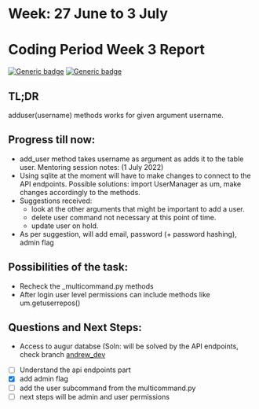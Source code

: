 # Week: 27 June to 3 July
# Coding Period Week 3 Report
[![Generic badge](https://img.shields.io/badge/Status-Done-<>.svg)](https://shields.io/)
[![Generic badge](https://img.shields.io/badge/Last_Updated_(IST)-July_3,_2022-e10b95.svg)](https://shields.io/)

## TL;DR
adduser(username) methods works for given argument username.

## Progress till now:
- add_user method takes username as argument as adds it to the table user.
Mentoring session notes: (1 July 2022)
 - Using sqlite at the moment will have to make changes to connect to the API endpoints. Possible solutions: import UserManager as um, make changes accordingly to the methods.
 - Suggestions received: 
    - look at the other arguments that might be important to add a user.
    - delete user command not necessary at this point of time.
    - update user on hold.
 - As per suggestion, will add email, password (+ password hashing), admin flag
## Possibilities of the task:
- Recheck the _multicommand.py methods
- After login user level permissions can include methods like um.getuserrepos()

## Questions and Next Steps:
- Access to augur databse (Soln: will be solved by the API endpoints, check branch [andrew_dev](https://github.com/chaoss/augur/tree/andrew-dev)
- [ ] Understand the api endpoints part
- [x] add admin flag
- [ ] add the user subcommand from the multicommand.py 
- [ ] next steps will be admin and user permissions
